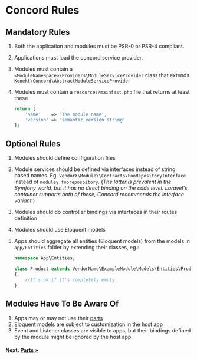# Concord Rules

## Mandatory Rules

1. Both the application and modules must be PSR-0 or PSR-4 compliant.
2. Applications must load the concord service provider.
3. Modules must contain a `<ModuleNameSpace>\Providers\ModuleServiceProvider` class that extends `Konekt\Concord\AbstractModuleServiceProvider`
4. Modules must contain a `resources/mainfest.php` file that returns at least these

    ```php
    return [
        'name'    => 'The module name',
        'version' => 'semantic version string'
    ];
    ```

## Optional Rules

1. Modules should define configuration files
2. Module services should be defined via interfaces instead of string based names. Eg. `VendorX\ModuleY\Contracts\FooRepositoryInterface` instead of `moduley.fooreposoitory`. (_The latter is prevalent in the Symfony world, but it has no direct binding on the code level. Laravel's container supports both of these, Concord recommends the interface variant._)
3. Modules should do controller bindings via interfaces in their routes definition
4. Modules should use Eloquent models
5. Apps should aggregate all entities (Eloquent models) from the models in `app/Entities` folder by extending their classes, eg.:
    
    ```php
    namespace App\Entities;

    class Product extends VendorName\ExampleModule\Models\Entities\Product
    {
        //It's ok if it's completely empty
    }
    ```

## Modules Have To Be Aware Of

1. Apps may or may not use their [parts](parts.md)
2. Eloquent models are subject to customization in the host app
3. Event and Listener classes are visible to apps, but their bindings defined by the module might be ignored by the host app.

#### Next: [Parts &raquo;](parts.md)